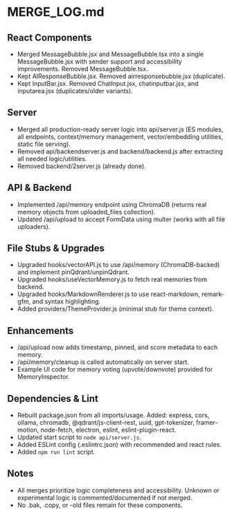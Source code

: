 # MERGE_LOG.md

## React Components
- Merged MessageBubble.jsx and MessageBubble.tsx into a single MessageBubble.jsx with sender support and accessibility improvements. Removed MessageBubble.tsx.
- Kept AIResponseBubble.jsx. Removed airresponsebubble.jsx (duplicate).
- Kept InputBar.jsx. Removed ChatInput.jsx, chatinputbar.jsx, and inputarea.jsx (duplicates/older variants).

## Server
- Merged all production-ready server logic into api/server.js (ES modules, all endpoints, context/memory management, vector/embedding utilities, static file serving).
- Removed api/backendserver.js and backend/backend.js after extracting all needed logic/utilities.
- Removed backend/2server.js (already done).

## API & Backend
- Implemented /api/memory endpoint using ChromaDB (returns real memory objects from uploaded_files collection).
- Updated /api/upload to accept FormData using multer (works with all file uploaders).

## File Stubs & Upgrades
- Upgraded hooks/vectorAPI.js to use /api/memory (ChromaDB-backed) and implement pinQdrant/unpinQdrant.
- Upgraded hooks/useVectorMemory.js to fetch real memories from backend.
- Upgraded hooks/MarkdownRenderer.js to use react-markdown, remark-gfm, and syntax highlighting.
- Added providers/ThemeProvider.js (minimal stub for theme context).

## Enhancements
- /api/upload now adds timestamp, pinned, and score metadata to each memory.
- /api/memory/cleanup is called automatically on server start.
- Example UI code for memory voting (upvote/downvote) provided for MemoryInspector.

## Dependencies & Lint
- Rebuilt package.json from all imports/usage. Added: express, cors, ollama, chromadb, @qdrant/js-client-rest, uuid, gpt-tokenizer, framer-motion, node-fetch, electron, eslint, eslint-plugin-react.
- Updated start script to `node api/server.js`.
- Added ESLint config (.eslintrc.json) with recommended and react rules.
- Added `npm run lint` script.

## Notes
- All merges prioritize logic completeness and accessibility. Unknown or experimental logic is commented/documented if not merged.
- No .bak, .copy, or -old files remain for these components.
